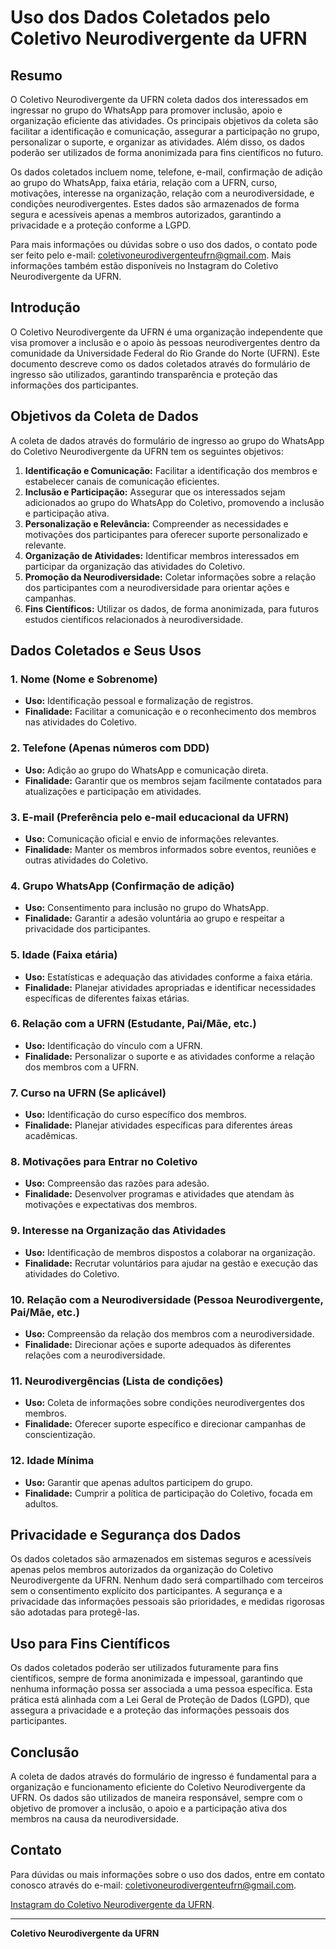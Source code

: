 # Uso dos Dados Coletados pelo Coletivo Neurodivergente da UFRN


## Resumo

O Coletivo Neurodivergente da UFRN coleta dados dos interessados em ingressar no grupo do WhatsApp para promover inclusão, apoio e organização eficiente das atividades. Os principais objetivos da coleta são facilitar a identificação e comunicação, assegurar a participação no grupo, personalizar o suporte, e organizar as atividades. Além disso, os dados poderão ser utilizados de forma anonimizada para fins científicos no futuro.

Os dados coletados incluem nome, telefone, e-mail, confirmação de adição ao grupo do WhatsApp, faixa etária, relação com a UFRN, curso, motivações, interesse na organização, relação com a neurodiversidade, e condições neurodivergentes. Estes dados são armazenados de forma segura e acessíveis apenas a membros autorizados, garantindo a privacidade e a proteção conforme a LGPD.

Para mais informações ou dúvidas sobre o uso dos dados, o contato pode ser feito pelo e-mail: coletivoneurodivergenteufrn@gmail.com. Mais informações também estão disponíveis no Instagram do Coletivo Neurodivergente da UFRN.

## Introdução

O Coletivo Neurodivergente da UFRN é uma organização independente que visa promover a inclusão e o apoio às pessoas neurodivergentes dentro da comunidade da Universidade Federal do Rio Grande do Norte (UFRN). Este documento descreve como os dados coletados através do formulário de ingresso são utilizados, garantindo transparência e proteção das informações dos participantes.

## Objetivos da Coleta de Dados

A coleta de dados através do formulário de ingresso ao grupo do WhatsApp do Coletivo Neurodivergente da UFRN tem os seguintes objetivos:

1. **Identificação e Comunicação:** Facilitar a identificação dos membros e estabelecer canais de comunicação eficientes.
2. **Inclusão e Participação:** Assegurar que os interessados sejam adicionados ao grupo do WhatsApp do Coletivo, promovendo a inclusão e participação ativa.
3. **Personalização e Relevância:** Compreender as necessidades e motivações dos participantes para oferecer suporte personalizado e relevante.
4. **Organização de Atividades:** Identificar membros interessados em participar da organização das atividades do Coletivo.
5. **Promoção da Neurodiversidade:** Coletar informações sobre a relação dos participantes com a neurodiversidade para orientar ações e campanhas.
6. **Fins Científicos:** Utilizar os dados, de forma anonimizada, para futuros estudos científicos relacionados à neurodiversidade.

## Dados Coletados e Seus Usos

### 1. Nome (Nome e Sobrenome)
- **Uso:** Identificação pessoal e formalização de registros.
- **Finalidade:** Facilitar a comunicação e o reconhecimento dos membros nas atividades do Coletivo.

### 2. Telefone (Apenas números com DDD)
- **Uso:** Adição ao grupo do WhatsApp e comunicação direta.
- **Finalidade:** Garantir que os membros sejam facilmente contatados para atualizações e participação em atividades.

### 3. E-mail (Preferência pelo e-mail educacional da UFRN)
- **Uso:** Comunicação oficial e envio de informações relevantes.
- **Finalidade:** Manter os membros informados sobre eventos, reuniões e outras atividades do Coletivo.

### 4. Grupo WhatsApp (Confirmação de adição)
- **Uso:** Consentimento para inclusão no grupo do WhatsApp.
- **Finalidade:** Garantir a adesão voluntária ao grupo e respeitar a privacidade dos participantes.

### 5. Idade (Faixa etária)
- **Uso:** Estatísticas e adequação das atividades conforme a faixa etária.
- **Finalidade:** Planejar atividades apropriadas e identificar necessidades específicas de diferentes faixas etárias.

### 6. Relação com a UFRN (Estudante, Pai/Mãe, etc.)
- **Uso:** Identificação do vínculo com a UFRN.
- **Finalidade:** Personalizar o suporte e as atividades conforme a relação dos membros com a UFRN.

### 7. Curso na UFRN (Se aplicável)
- **Uso:** Identificação do curso específico dos membros.
- **Finalidade:** Planejar atividades específicas para diferentes áreas acadêmicas.

### 8. Motivações para Entrar no Coletivo
- **Uso:** Compreensão das razões para adesão.
- **Finalidade:** Desenvolver programas e atividades que atendam às motivações e expectativas dos membros.

### 9. Interesse na Organização das Atividades
- **Uso:** Identificação de membros dispostos a colaborar na organização.
- **Finalidade:** Recrutar voluntários para ajudar na gestão e execução das atividades do Coletivo.

### 10. Relação com a Neurodiversidade (Pessoa Neurodivergente, Pai/Mãe, etc.)
- **Uso:** Compreensão da relação dos membros com a neurodiversidade.
- **Finalidade:** Direcionar ações e suporte adequados às diferentes relações com a neurodiversidade.

### 11. Neurodivergências (Lista de condições)
- **Uso:** Coleta de informações sobre condições neurodivergentes dos membros.
- **Finalidade:** Oferecer suporte específico e direcionar campanhas de conscientização.

### 12. Idade Mínima
- **Uso:** Garantir que apenas adultos participem do grupo.
- **Finalidade:** Cumprir a política de participação do Coletivo, focada em adultos.

## Privacidade e Segurança dos Dados

Os dados coletados são armazenados em sistemas seguros e acessíveis apenas pelos membros autorizados da organização do Coletivo Neurodivergente da UFRN. Nenhum dado será compartilhado com terceiros sem o consentimento explícito dos participantes. A segurança e a privacidade das informações pessoais são prioridades, e medidas rigorosas são adotadas para protegê-las.

## Uso para Fins Científicos

Os dados coletados poderão ser utilizados futuramente para fins científicos, sempre de forma anonimizada e impessoal, garantindo que nenhuma informação possa ser associada a uma pessoa específica. Esta prática está alinhada com a Lei Geral de Proteção de Dados (LGPD), que assegura a privacidade e a proteção das informações pessoais dos participantes.

## Conclusão

A coleta de dados através do formulário de ingresso é fundamental para a organização e funcionamento eficiente do Coletivo Neurodivergente da UFRN. Os dados são utilizados de maneira responsável, sempre com o objetivo de promover a inclusão, o apoio e a participação ativa dos membros na causa da neurodiversidade.

## Contato

Para dúvidas ou mais informações sobre o uso dos dados, entre em contato conosco através do e-mail: coletivoneurodivergenteufrn@gmail.com.

[Instagram do Coletivo Neurodivergente da UFRN](https://www.instagram.com/coletivoneurodivergenteufrn/).

---

**Coletivo Neurodivergente da UFRN**
